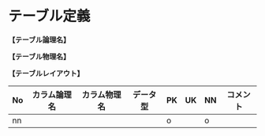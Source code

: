 # テーブル定義

**【テーブル論理名】**  


**【テーブル物理名】**  


**【テーブルレイアウト】**  

| No  | カラム論理名 | カラム物理名 | データ型 | PK  | UK  | NN  | コメント |
| --- | ------------ | ------------ | -------- | --- | --- | --- | -------- |
| nn  |              |              |          | o   |     | o   |          |


